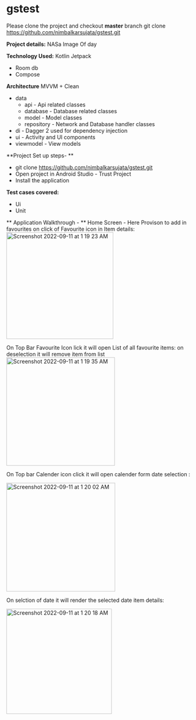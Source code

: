 # gstest
Please clone the project and checkout **master** branch 
 git clone https://github.com/nimbalkarsujata/gstest.git
 

**Project details:** 
NASa Image Of day

**Technology Used:**
Kotlin
Jetpack 
 - Room db
 - Compose
 
 **Architecture**
 MVVM + Clean
 - data
   - api - Api related classes
   - database - Database related classes
   - model - Model classes
   - repository - Network and Database handler classes
 - di - Dagger 2 used for dependency injection
 - ui - Activity and UI components
 - viewmodel - View models
 
 **Project Set up steps- **
 - git clone https://github.com/nimbalkarsujata/gstest.git
 - Open project in Android Studio - Trust Project
 - Install the application
 
 **Test cases covered:**
 - Ui 
 - Unit
 
** Application Walkthrough - **
 Home Screen - Here Provison to add in favourites on click of Favourite  icon in Item details: 
 <img width="279" alt="Screenshot 2022-09-11 at 1 19 23 AM" src="https://user-images.githubusercontent.com/88527189/189499649-933e47c8-a6a1-4cdd-8536-4de0a5cd5c57.png">

 On Top Bar Favourite  Icon lick it will open List of all favourite  items: on deselection it will remove item from list
 <img width="283" alt="Screenshot 2022-09-11 at 1 19 35 AM" src="https://user-images.githubusercontent.com/88527189/189499648-5eda090c-df07-484b-81e5-47d50a74d532.png">

 On Top bar Calender icon click it will open calender form date selection :
 
 <img width="284" alt="Screenshot 2022-09-11 at 1 20 02 AM" src="https://user-images.githubusercontent.com/88527189/189499645-853a4168-b5fa-4e82-b5d0-0eb541985e23.png">

 On selction of date it will render the selected date item details: 
 
 <img width="275" alt="Screenshot 2022-09-11 at 1 20 18 AM" src="https://user-images.githubusercontent.com/88527189/189499639-338049a6-98b3-461c-a65b-c7cf646a11ae.png">

  
  

 
